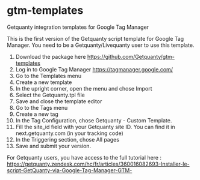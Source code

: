 # gtm-templates
Getquanty integration templates for Google Tag Manager

This is the first version of the Getquanty script template for Google Tag Manager. You need to be a Getquanty/Livequanty user to use this template.

1. Download the package here https://github.com/Getquanty/gtm-templates
2. Log in to Google Tag Manager https://tagmanager.google.com/
3. Go to the Templates menu
4. Create a new template
5. In the upright corner, open the menu and chose Import
6. Select the Getquanty.tpl file
7. Save and close the template editor
8. Go to the Tags menu
9. Create a new tag
10. In the Tag Configuration, chose Getquanty - Custom Template.
11. Fill the site_id field with your Getquanty site ID. You can find it in next.getquanty.com (in your tracking code)
12. In the Triggering section, chose All pages
13. Save and submit your version.


For Getquanty users, you have access to the full tutorial here : https://getquanty.zendesk.com/hc/fr/articles/360016082693-Installer-le-script-GetQuanty-via-Google-Tag-Manager-GTM-
